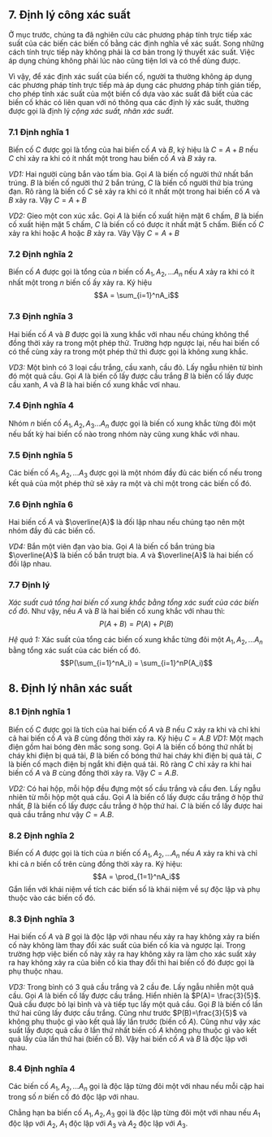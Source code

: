 ## 7. Định lý công xác suất
Ở mục trước, chúng ta đã nghiên cứu các phương pháp tính trực tiếp xác suất của các biến các biến cố bằng các định nghĩa về xác suất. Song những cách tính trực tiếp này không phải là cơ bản trong lý thuyết xác suất. Việc áp dụng chúng không phải lúc nào cũng tiện lơi và có thể dùng được.

Vì vậy, để xác định xác suất của biến cố, người ta thường không áp dụng các phương pháp tính trực tiếp mà áp dụng các phương pháp tính gián tiếp, cho phép tính xác suất của một biến cố dựa vào xác suất đã biết của các biến cố khác có liên quan với nó thông qua các định lý xác suất, thường được gọi là định lý *cộng xác suất, nhân xác suất*.
 ### 7.1 Định nghĩa 1
 Biến cố $C$ được gọi là tổng của hai biến cố $A$ và $B$, ký hiệu là $C = A + B$ nếu $C$ chỉ xảy ra khi có ít nhất một trong hau biến cố $A$ và $B$ xảy ra.
 
*VD1:* Hai người cùng bắn vào tấm bia. Gọi $A$ là biến cố người thứ nhất bắn trúng. $B$ là biến cố người thứ 2 bắn trúng, $C$ là biến cố người thứ bia trúng đạn. Rõ ràng là biến cố $C$ sẽ xảy ra khi có ít nhất một trong hai biến cố $A$ và $B$ xảy ra. Vậy $C = A + B$

*VD2:* Gieo một con xúc xắc. Gọi $A$ là biến cố xuất hiện mặt 6 chấm, $B$ là biến cố xuất hiện mặt 5 chấm, $C$ là biến cố có được ít nhất mặt 5 chấm. Biến cố $C$ xảy ra khi hoặc $A$ hoặc $B$ xảy ra. Vây Vậy $C = A + B$

### 7.2 Định nghĩa 2 
Biến cố $A$ được gọi là tổng của $n$ biến cố $A_1, A_2, ... A_n$ nếu $A$ xảy ra khi có ít nhất một trong $n$ biến cố ấy xảy ra. Ký hiệu 
$$A = \sum_{i=1}^nA_i$$

### 7.3 Định nghĩa 3 
Hai biến cố $A$ và $B$ được gọi là xung khắc với nhau nếu chúng không thể đồng thời xảy ra trong một phép thử. Trường hợp ngược lại, nếu hai biến cố có thể cùng xảy ra trong một phép thử thì được gọi là không xung khắc. 

*VD3:* Một bình có 3 loại cầu trắng, cầu xanh, cầu đỏ. Lấy ngẫu nhiên từ bình đó một quả cầu. Gọi $A$ là biến cố lấy được cầu trắng $B$ là biến cố lấy được cầu xanh, $A$ và $B$ là hai biến cố xung khắc vơí nhau.
### 7.4 Định nghĩa 4
Nhóm $n$  biến cố $A_1, A_2, A_3 ... A_n$ được gọi là biến cố xung khắc từng đôi một nếu bất kỳ hai biến cố nào trong nhóm này cũng xung khắc với nhau.

### 7.5 Định nghĩa 5
Các biến cố $A_1, A_2, ... A_3$ được gọi là một nhóm đầy đủ các biến cố nếu trong kết quả của một phép thử sẽ xảy ra một và chỉ một trong các biến cố đó.

### 7.6 Định nghĩa 6
Hai biến cố $A$ và $\overline{A}$ là đối lập nhau nếu chúng tạo nên một nhóm đầy đủ các biến cố.

*VD4:* Bắn một viên đạn vào bia. Gọi $A$ là biến cố bắn trúng bia  $\overline{A}$  là biến cố bắn trượt bia.   $A$ và $\overline{A}$ là hai biến cố đối lập nhau.

### 7.7 Định lý 
*Xác suất cuả tổng hai biến cố xung khắc bằng tổng xác suất của các biến cố đó*. 
Như vậy, nếu $A$ và $B$ là hai biến cố xung khắc với nhau thì:
$$P(A+ B) = P(A) + P(B)$$

*Hệ quả 1:* Xác suất của tổng các biến cố xung khắc từng đôi một $A_1, A_2, ... A_n$ bằng tổng xác suất của các biến cố đó.
$$P(\sum_{i=1}^nA_i) = \sum_{i=1}^nP(A_i)$$

## 8. Định lý nhân xác suất

### 8.1 Định nghĩa 1
Biến cố $C$ được gọi là tích của hai biến cố $A$ và $B$ nếu $C$ xảy ra khi và chỉ khi cả hai biến cố $A$ và $B$ cùng đồng thời xảy ra. Ký hiệu $C = A.B$
*VD1:* Một mạch điện gồm hai bóng đèn mắc song song. Gọi $A$ là biến cố bóng thứ nhất bị cháy khi điện bị quá tải, $B$ là biến cố bóng thứ hai cháy khi điện bị quá tải, $C$ là biến cố mạch điện bị ngắt khi điện quá tải. Rõ ràng $C$ chỉ xảy ra khi hai biến cố $A$ và $B$ cùng đồng thời xảy ra. Vậy $C=A.B$.

*VD2:* Có hai hộp, mỗi hộp đều đựng một số cầu trắng và cầu đen. Lấy ngẫu nhiên từ mỗi hộp một quả cầu. Gọi $A$ là biến cố lấy được cầu trắng ở hộp thứ nhất, $B$ là biến cố lấy được cầu trắng ở hộp thứ hai. $C$ là biến cố lấy được hai quả cầu trắng như vậy $C=A.B$.

### 8.2 Định nghĩa 2 
Biến cố $A$ được gọi là tích của $n$ biến cố $A_1, A_2, ... A_n$ nếu $A$ xảy ra khi và chỉ khi cả $n$ biến cố trên cùng đồng thời xảy ra. Ký hiệu: 
$$A = \prod_{1=1}^nA_i$$
Gắn liền với khái niệm về tích các biến số là khái niệm về sự độc lập và phụ thuộc vào các biến cố đó.

### 8.3 Định nghĩa 3
Hai biến cố $A$ và $B$ gọi là độc lập với nhau nếu xảy ra hay không xảy ra biến cố này không làm thay đổi xác suất của biến cố kia và ngược lại. Trong trường hợp việc biến cố này xảy ra hay không xảy ra làm cho xác suất xảy ra hay không xảy ra của biến cố kia thay đổi thì hai biến cố đó được gọi là phụ thuộc nhau.

*VD3:* Trong bình có 3 quả cầu trắng và 2 cầu đe. Lấy ngẫu nhiễn một quả cầu. Gọi $A$ là biến cố lấy được cầu trắng. Hiển nhiên là $P(A)= \frac{3}{5}$. Quả cầu được bỏ lại bình và và tiếp tục lấy một quả cầu. Gọi $B$ là biến cố lần thứ hai cũng lấy được cầu trắng. Cũng như trước $P(B)=\frac{3}{5}$ và không phụ thuộc gì vào kết quả lấy lần trước (biến cố $A$). Cũng như vậy xác suất lấy được quả cầu ở lần thứ nhất biến cố $A$ không phụ thuộc gì vào kết quả lấy của lần thứ hai (biến cố B). Vậy hai biến cố $A$ và $B$ là độc lập với nhau.

### 8.4 Định nghĩa 4
Các biến cố $A_1, A_2, ... A_n$ gọi là độc lập từng đôi một với nhau nếu mỗi cặp hai trong số $n$ biến cố đó độc lập với nhau.

Chẳng hạn ba biến cố $A_1, A_2, A_3$ gọi là độc lập từng đôi một với nhau nếu $A_1$ độc lập với $A_2$, $A_1$ độc lập với $A_3$ và $A_2$ độc lập với $A_3$.